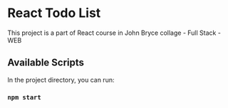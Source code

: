 # React Todo List

This project is a part of React course in John Bryce collage - Full Stack - WEB

## Available Scripts

In the project directory, you can run:

### `npm start`


